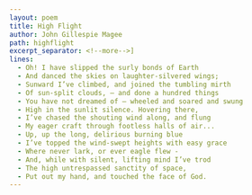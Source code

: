 ```yaml
---
layout: poem
title: High Flight
author: John Gillespie Magee
path: highflight
excerpt_separator: <!--more-->]
lines:
  - Oh! I have slipped the surly bonds of Earth
  - And danced the skies on laughter-silvered wings;
  - Sunward I’ve climbed, and joined the tumbling mirth
  - Of sun-split clouds, – and done a hundred things
  - You have not dreamed of – wheeled and soared and swung
  - High in the sunlit silence. Hovering there,
  - I’ve chased the shouting wind along, and flung
  - My eager craft through footless halls of air...
  - Up, up the long, delirious burning blue
  - I’ve topped the wind-swept heights with easy grace
  - Where never lark, or ever eagle flew -
  - And, while with silent, lifting mind I’ve trod
  - The high untrespassed sanctity of space,
  - Put out my hand, and touched the face of God.
---
```

